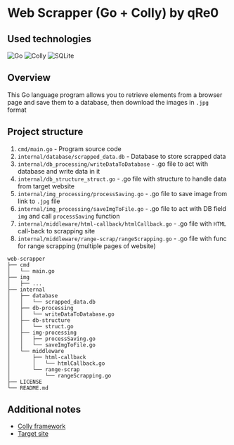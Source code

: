 # Web Scrapper (Go + Colly) by qRe0

## Used technologies
![Go](https://img.shields.io/badge/go-%2300ADD8.svg?style=for-the-badge&logo=go&logoColor=white)
![Colly](https://img.shields.io/badge/Colly-0C8B7C?style=for-the-badge)
![SQLite](https://img.shields.io/badge/sqlite-%2307405e.svg?style=for-the-badge&logo=sqlite&logoColor=white)

## Overview 
This Go language program allows you to retrieve elements from a browser page and save them to a database, then download the images in `.jpg` format

## Project structure
1. `cmd/main.go` - Program source code
2. `internal/database/scrapped_data.db` - Database to store scrapped data
3. `internal/db_processing/writeDataToDatabase` - .go file to act with database and write data in it
4. `internal/db_structure_struct.go` - .go file with structure to handle data from target website
5. `internal/img_processing/processSaving.go` - .go file to save image from link to `.jpg` file
6. `internal/img_processing/saveImgToFile.go` - .go file to act with DB field `img` and call `processSaving` function
7. `internal/middleware/html-callback/htmlCallback.go` - .go file with `HTML` call-back to scrapping site
8. `internal/middleware/range-scrap/rangeScrapping.go` - .go file with func for range scrapping (multiple pages of website)
```shell
web-scrapper
├── cmd
│   └── main.go
├── img
│   ├── ...
├── internal
│   ├── database
│   │   └── scrapped_data.db
│   ├── db-processing
│   │   └── writeDataToDatabase.go
│   ├── db-structure
│   │   └── struct.go
│   ├── img-processing
│   │   ├── processSaving.go
│   │   └── saveImgToFile.go
│   └── middleware
│       ├── html-callback
│       │   └── htmlCallback.go
│       └── range-scrap
│           └── rangeScrapping.go
├── LICENSE
└── README.md
```

## Additional notes
* [Colly framework](https://github.com/gocolly/colly)<br>
* [Target site](https://scrapeme.live/shop/)